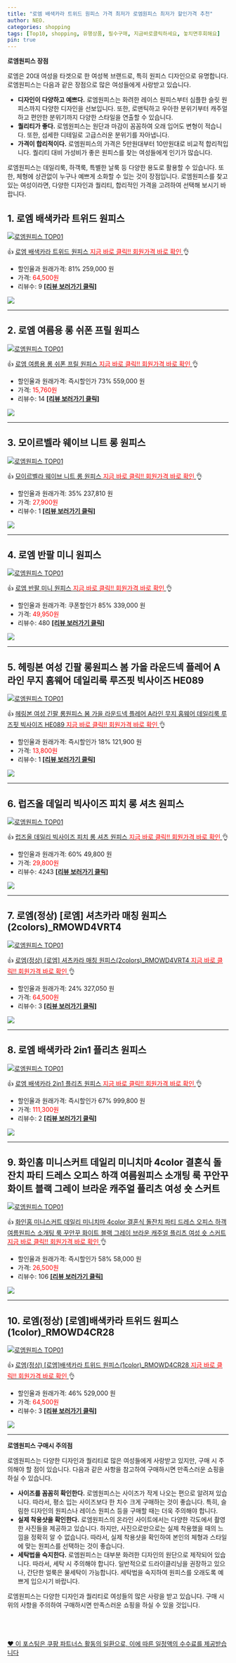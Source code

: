 ```yaml
---
title: "로엠 배색카라 트위드 원피스 가격 최저가 로엠원피스 최저가 할인가격 추천"
author: NEO.
categories: shopping
tags: [Top10, shopping, 유행상품, 필수구매, 지금바로클릭하세요, 놓치면후회해요]
pin: true
---
```

**로엠원피스 장점**

로엠은 20대 여성을 타겟으로 한 여성복 브랜드로, 특히 원피스 디자인으로 유명합니다. 로엠원피스는 다음과 같은 장점으로 많은 여성들에게 사랑받고 있습니다.

* **디자인이 다양하고 예쁘다.** 로엠원피스는 화려한 레이스 원피스부터 심플한 슬릿 원피스까지 다양한 디자인을 선보입니다. 또한, 로맨틱하고 우아한 분위기부터 캐주얼하고 편안한 분위기까지 다양한 스타일을 연출할 수 있습니다.
* **퀄리티가 좋다.** 로엠원피스는 원단과 마감이 꼼꼼하여 오래 입어도 변형이 적습니다. 또한, 섬세한 디테일로 고급스러운 분위기를 자아냅니다.
* **가격이 합리적이다.** 로엠원피스의 가격은 5만원대부터 10만원대로 비교적 합리적입니다. 퀄리티 대비 가성비가 좋은 원피스를 찾는 여성들에게 인기가 많습니다.

로엠원피스는 데일리룩, 하객룩, 특별한 날룩 등 다양한 용도로 활용할 수 있습니다. 또한, 체형에 상관없이 누구나 예쁘게 소화할 수 있는 것이 장점입니다. 로엠원피스를 찾고 있는 여성이라면, 다양한 디자인과 퀄리티, 합리적인 가격을 고려하여 선택해 보시기 바랍니다.

   

## 1. 로엠 배색카라 트위드 원피스

[![로엠원피스 TOP01](https://thumbnail8.coupangcdn.com/thumbnails/remote/490x490ex/image/retail/images/2023/11/07/17/8/cdcf3639-c86e-4853-843a-e72984fc53a8.jpg)](https://link.coupang.com/re/AFFSDP?lptag=AF3617701&subid=GithubCoopas&pageKey=7702239146&traceid=V0-153&itemId=20625076798&vendorItemId=87699290568)


👍 [로엠 배색카라 트위드 원피스 <font color=red> 지금 바로 클릭!! 회원가격 바로 확인 </font> ](https://link.coupang.com/re/AFFSDP?lptag=AF3617701&subid=GithubCoopas&pageKey=7702239146&traceid=V0-153&itemId=20625076798&vendorItemId=87699290568) 👌 


- 할인율과 원래가격: 81%  259,000   원
- 가격: <span style='color:red'>64,500원</span>
- 리뷰수: 9  [**[리뷰 보러가기 클릭]**](https://link.coupang.com/re/AFFSDP?lptag=AF3617701&subid=GithubCoopas&pageKey=7702239146&traceid=V0-153&itemId=20625076798&vendorItemId=87699290568)

[![](/discount_price.png)](https://link.coupang.com/re/AFFSDP?lptag=AF3617701&subid=GithubCoopas&pageKey=7702239146&traceid=V0-153&itemId=20625076798&vendorItemId=87699290568)

---


   

## 2. 로엠 여름용 롱 쉬폰 프릴 원피스

[![로엠원피스 TOP01](https://thumbnail8.coupangcdn.com/thumbnails/remote/490x490ex/image/rs_quotation_api/xe63s6xk/54548335c056486a8a5cd714caa2146e.jpg)](https://link.coupang.com/re/AFFSDP?lptag=AF3617701&subid=GithubCoopas&pageKey=5618432826&traceid=V0-153&itemId=9100399924&vendorItemId=76386585329)


👍 [로엠 여름용 롱 쉬폰 프릴 원피스 <font color=red> 지금 바로 클릭!! 회원가격 바로 확인 </font> ](https://link.coupang.com/re/AFFSDP?lptag=AF3617701&subid=GithubCoopas&pageKey=5618432826&traceid=V0-153&itemId=9100399924&vendorItemId=76386585329) 👌 


- 할인율과 원래가격: 즉시할인가 73%  559,000   원
- 가격: <span style='color:red'>15,760원</span>
- 리뷰수: 14  [**[리뷰 보러가기 클릭]**](https://link.coupang.com/re/AFFSDP?lptag=AF3617701&subid=GithubCoopas&pageKey=5618432826&traceid=V0-153&itemId=9100399924&vendorItemId=76386585329)

[![](/discount_price.png)](https://link.coupang.com/re/AFFSDP?lptag=AF3617701&subid=GithubCoopas&pageKey=5618432826&traceid=V0-153&itemId=9100399924&vendorItemId=76386585329)

---


   

## 3. 모이르벨라 웨이브 니트 롱 원피스

[![로엠원피스 TOP01](https://thumbnail8.coupangcdn.com/thumbnails/remote/490x490ex/image/rs_quotation_api/nxkkmt9e/1a6474faf47d478e8e779910d7ec0feb.JPG)](https://link.coupang.com/re/AFFSDP?lptag=AF3617701&subid=GithubCoopas&pageKey=7695196079&traceid=V0-153&itemId=20588174147&vendorItemId=87663087616)


👍 [모이르벨라 웨이브 니트 롱 원피스 <font color=red> 지금 바로 클릭!! 회원가격 바로 확인 </font> ](https://link.coupang.com/re/AFFSDP?lptag=AF3617701&subid=GithubCoopas&pageKey=7695196079&traceid=V0-153&itemId=20588174147&vendorItemId=87663087616) 👌 


- 할인율과 원래가격: 35%  237,810   원
- 가격: <span style='color:red'>27,900원</span>
- 리뷰수: 1  [**[리뷰 보러가기 클릭]**](https://link.coupang.com/re/AFFSDP?lptag=AF3617701&subid=GithubCoopas&pageKey=7695196079&traceid=V0-153&itemId=20588174147&vendorItemId=87663087616)

[![](/discount_price.png)](https://link.coupang.com/re/AFFSDP?lptag=AF3617701&subid=GithubCoopas&pageKey=7695196079&traceid=V0-153&itemId=20588174147&vendorItemId=87663087616)

---


   

## 4. 로엠 반팔 미니 원피스

[![로엠원피스 TOP01](https://thumbnail6.coupangcdn.com/thumbnails/remote/490x490ex/image/rs_quotation_api/awlspefq/03740dbf66f848ff8d5dd144f1e378e0.jpg)](https://link.coupang.com/re/AFFSDP?lptag=AF3617701&subid=GithubCoopas&pageKey=7658188301&traceid=V0-153&itemId=20394863440&vendorItemId=87477497192)


👍 [로엠 반팔 미니 원피스 <font color=red> 지금 바로 클릭!! 회원가격 바로 확인 </font> ](https://link.coupang.com/re/AFFSDP?lptag=AF3617701&subid=GithubCoopas&pageKey=7658188301&traceid=V0-153&itemId=20394863440&vendorItemId=87477497192) 👌 


- 할인율과 원래가격: 쿠폰할인가 85%  339,000   원
- 가격: <span style='color:red'>49,950원</span>
- 리뷰수: 480  [**[리뷰 보러가기 클릭]**](https://link.coupang.com/re/AFFSDP?lptag=AF3617701&subid=GithubCoopas&pageKey=7658188301&traceid=V0-153&itemId=20394863440&vendorItemId=87477497192)

[![](/discount_price.png)](https://link.coupang.com/re/AFFSDP?lptag=AF3617701&subid=GithubCoopas&pageKey=7658188301&traceid=V0-153&itemId=20394863440&vendorItemId=87477497192)

---


   

## 5. 헤링본 여성 긴팔 롱원피스 봄 가을 라운드넥 플레어 A라인 무지 홈웨어 데일리룩 루즈핏 빅사이즈 HE089

[![로엠원피스 TOP01](https://thumbnail8.coupangcdn.com/thumbnails/remote/490x490ex/image/vendor_inventory/760a/a4f8be87a57b68cc7f02fc3ba5774f9825f65b8a918d06929b19361e31a9.jpg)](https://link.coupang.com/re/AFFSDP?lptag=AF3617701&subid=GithubCoopas&pageKey=6011843236&traceid=V0-153&itemId=10908465346&vendorItemId=78188293368)


👍 [헤링본 여성 긴팔 롱원피스 봄 가을 라운드넥 플레어 A라인 무지 홈웨어 데일리룩 루즈핏 빅사이즈 HE089 <font color=red> 지금 바로 클릭!! 회원가격 바로 확인 </font> ](https://link.coupang.com/re/AFFSDP?lptag=AF3617701&subid=GithubCoopas&pageKey=6011843236&traceid=V0-153&itemId=10908465346&vendorItemId=78188293368) 👌 


- 할인율과 원래가격: 즉시할인가 18%  121,900   원
- 가격: <span style='color:red'>13,800원</span>
- 리뷰수: 1  [**[리뷰 보러가기 클릭]**](https://link.coupang.com/re/AFFSDP?lptag=AF3617701&subid=GithubCoopas&pageKey=6011843236&traceid=V0-153&itemId=10908465346&vendorItemId=78188293368)

[![](/discount_price.png)](https://link.coupang.com/re/AFFSDP?lptag=AF3617701&subid=GithubCoopas&pageKey=6011843236&traceid=V0-153&itemId=10908465346&vendorItemId=78188293368)

---


   

## 6. 럽즈올 데일리 빅사이즈 피치 롱 셔츠 원피스

[![로엠원피스 TOP01](https://thumbnail8.coupangcdn.com/thumbnails/remote/490x490ex/image/vendor_inventory/5c46/b052ec60fc13ecafce49bd5b80510d0fe6fdf10768135ecf75c262aad36d.jpg)](https://link.coupang.com/re/AFFSDP?lptag=AF3617701&subid=GithubCoopas&pageKey=7835213780&traceid=V0-153&itemId=21316420059&vendorItemId=88375879083)


👍 [럽즈올 데일리 빅사이즈 피치 롱 셔츠 원피스 <font color=red> 지금 바로 클릭!! 회원가격 바로 확인 </font> ](https://link.coupang.com/re/AFFSDP?lptag=AF3617701&subid=GithubCoopas&pageKey=7835213780&traceid=V0-153&itemId=21316420059&vendorItemId=88375879083) 👌 


- 할인율과 원래가격: 60%  49,800   원
- 가격: <span style='color:red'>29,800원</span>
- 리뷰수: 4243  [**[리뷰 보러가기 클릭]**](https://link.coupang.com/re/AFFSDP?lptag=AF3617701&subid=GithubCoopas&pageKey=7835213780&traceid=V0-153&itemId=21316420059&vendorItemId=88375879083)

[![](/discount_price.png)](https://link.coupang.com/re/AFFSDP?lptag=AF3617701&subid=GithubCoopas&pageKey=7835213780&traceid=V0-153&itemId=21316420059&vendorItemId=88375879083)

---


   

## 7. 로엠(정상) [로엠] 셔츠카라 매칭 원피스(2colors)_RMOWD4VRT4

[![로엠원피스 TOP01](https://thumbnail8.coupangcdn.com/thumbnails/remote/490x490ex/image/vendor_inventory/540b/3caa6c7730465342d819ade58bbf7244856ae57677bf42b52b142f1444ce.jpg)](https://link.coupang.com/re/AFFSDP?lptag=AF3617701&subid=GithubCoopas&pageKey=7804537945&traceid=V0-153&itemId=21146040237&vendorItemId=88207622537)


👍 [로엠(정상) [로엠] 셔츠카라 매칭 원피스(2colors)_RMOWD4VRT4 <font color=red> 지금 바로 클릭!! 회원가격 바로 확인 </font> ](https://link.coupang.com/re/AFFSDP?lptag=AF3617701&subid=GithubCoopas&pageKey=7804537945&traceid=V0-153&itemId=21146040237&vendorItemId=88207622537) 👌 


- 할인율과 원래가격: 24%  327,050   원
- 가격: <span style='color:red'>64,500원</span>
- 리뷰수: 3  [**[리뷰 보러가기 클릭]**](https://link.coupang.com/re/AFFSDP?lptag=AF3617701&subid=GithubCoopas&pageKey=7804537945&traceid=V0-153&itemId=21146040237&vendorItemId=88207622537)

[![](/discount_price.png)](https://link.coupang.com/re/AFFSDP?lptag=AF3617701&subid=GithubCoopas&pageKey=7804537945&traceid=V0-153&itemId=21146040237&vendorItemId=88207622537)

---


   

## 8. 로엠 배색카라 2in1 플리츠 원피스

[![로엠원피스 TOP01](https://thumbnail8.coupangcdn.com/thumbnails/remote/490x490ex/image/rs_quotation_api/5cmr9poa/015c58cf4f4a419b85f5b2a781103063.jpg)](https://link.coupang.com/re/AFFSDP?lptag=AF3617701&subid=GithubCoopas&pageKey=7697854560&traceid=V0-153&itemId=20602228445&vendorItemId=87614532749)


👍 [로엠 배색카라 2in1 플리츠 원피스 <font color=red> 지금 바로 클릭!! 회원가격 바로 확인 </font> ](https://link.coupang.com/re/AFFSDP?lptag=AF3617701&subid=GithubCoopas&pageKey=7697854560&traceid=V0-153&itemId=20602228445&vendorItemId=87614532749) 👌 


- 할인율과 원래가격: 즉시할인가 67%  999,800   원
- 가격: <span style='color:red'>111,300원</span>
- 리뷰수: 2  [**[리뷰 보러가기 클릭]**](https://link.coupang.com/re/AFFSDP?lptag=AF3617701&subid=GithubCoopas&pageKey=7697854560&traceid=V0-153&itemId=20602228445&vendorItemId=87614532749)

[![](/discount_price.png)](https://link.coupang.com/re/AFFSDP?lptag=AF3617701&subid=GithubCoopas&pageKey=7697854560&traceid=V0-153&itemId=20602228445&vendorItemId=87614532749)

---


   

## 9. 화인홈 미니스커트 데일리 미니치마 4color 결혼식 돌잔치 파티 드레스 오피스 하객 여름원피스 소개팅 룩 꾸안꾸 화이트 블랙 그레이 브라운 캐주얼 플리츠 여성 숏 스커트

[![로엠원피스 TOP01](https://thumbnail8.coupangcdn.com/thumbnails/remote/490x490ex/image/vendor_inventory/c1c8/b8bfafd7e1131293791adef5a5a6d82cbb90499d0ee11f662119d8e57ba8.jpg)](https://link.coupang.com/re/AFFSDP?lptag=AF3617701&subid=GithubCoopas&pageKey=7839592403&traceid=V0-153&itemId=21338245831&vendorItemId=88396706972)


👍 [화인홈 미니스커트 데일리 미니치마 4color 결혼식 돌잔치 파티 드레스 오피스 하객 여름원피스 소개팅 룩 꾸안꾸 화이트 블랙 그레이 브라운 캐주얼 플리츠 여성 숏 스커트 <font color=red> 지금 바로 클릭!! 회원가격 바로 확인 </font> ](https://link.coupang.com/re/AFFSDP?lptag=AF3617701&subid=GithubCoopas&pageKey=7839592403&traceid=V0-153&itemId=21338245831&vendorItemId=88396706972) 👌 


- 할인율과 원래가격: 즉시할인가 58%  58,000   원
- 가격: <span style='color:red'>26,500원</span>
- 리뷰수: 106  [**[리뷰 보러가기 클릭]**](https://link.coupang.com/re/AFFSDP?lptag=AF3617701&subid=GithubCoopas&pageKey=7839592403&traceid=V0-153&itemId=21338245831&vendorItemId=88396706972)

[![](/discount_price.png)](https://link.coupang.com/re/AFFSDP?lptag=AF3617701&subid=GithubCoopas&pageKey=7839592403&traceid=V0-153&itemId=21338245831&vendorItemId=88396706972)

---


   

## 10. 로엠(정상) [로엠]배색카라 트위드 원피스(1color)_RMOWD4CR28

[![로엠원피스 TOP01](https://thumbnail7.coupangcdn.com/thumbnails/remote/490x490ex/image/vendor_inventory/b9cd/f2b5ce374c0f06adfbccd93a376993022fc37c9c1b98b2d95ec7e21ab76a.jpg)](https://link.coupang.com/re/AFFSDP?lptag=AF3617701&subid=GithubCoopas&pageKey=7804520637&traceid=V0-153&itemId=21145913400&vendorItemId=88207496565)


👍 [로엠(정상) [로엠]배색카라 트위드 원피스(1color)_RMOWD4CR28 <font color=red> 지금 바로 클릭!! 회원가격 바로 확인 </font> ](https://link.coupang.com/re/AFFSDP?lptag=AF3617701&subid=GithubCoopas&pageKey=7804520637&traceid=V0-153&itemId=21145913400&vendorItemId=88207496565) 👌 


- 할인율과 원래가격: 46%  529,000   원
- 가격: <span style='color:red'>64,500원</span>
- 리뷰수: 3  [**[리뷰 보러가기 클릭]**](https://link.coupang.com/re/AFFSDP?lptag=AF3617701&subid=GithubCoopas&pageKey=7804520637&traceid=V0-153&itemId=21145913400&vendorItemId=88207496565)

[![](/discount_price.png)](https://link.coupang.com/re/AFFSDP?lptag=AF3617701&subid=GithubCoopas&pageKey=7804520637&traceid=V0-153&itemId=21145913400&vendorItemId=88207496565)

---
**로엠원피스 구매시 주의점**

로엠원피스는 다양한 디자인과 퀄리티로 많은 여성들에게 사랑받고 있지만, 구매 시 주의해야 할 점이 있습니다. 다음과 같은 사항을 참고하여 구매하시면 만족스러운 쇼핑을 하실 수 있습니다.

* **사이즈를 꼼꼼히 확인한다.** 로엠원피스는 사이즈가 작게 나오는 편으로 알려져 있습니다. 따라서, 평소 입는 사이즈보다 한 치수 크게 구매하는 것이 좋습니다. 특히, 슬림한 디자인의 원피스나 레이스 원피스 등을 구매할 때는 더욱 주의해야 합니다.
* **실제 착용샷을 확인한다.** 로엠원피스의 온라인 사이트에서는 다양한 각도에서 촬영한 사진들을 제공하고 있습니다. 하지만, 사진으로만으로는 실제 착용했을 때의 느낌을 정확히 알 수 없습니다. 따라서, 실제 착용샷을 확인하여 본인의 체형과 스타일에 맞는 원피스를 선택하는 것이 좋습니다.
* **세탁법을 숙지한다.** 로엠원피스는 대부분 화려한 디자인의 원단으로 제작되어 있습니다. 따라서, 세탁 시 주의해야 합니다. 일반적으로 드라이클리닝을 권장하고 있으나, 간단한 얼룩은 물세탁이 가능합니다. 세탁법을 숙지하여 원피스를 오래도록 예쁘게 입으시기 바랍니다.

로엠원피스는 다양한 디자인과 퀄리티로 여성들의 많은 사랑을 받고 있습니다. 구매 시 위의 사항을 주의하여 구매하시면 만족스러운 쇼핑을 하실 수 있을 것입니다.<br><br><br><br><br> [ ❤  이 포스팅은 쿠팡 파트너스 활동의 일환으로, 이에 따른 일정액의 수수료를 제공받습니다](https://link.coupang.com/a/bcEFyh)